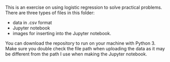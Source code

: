 This is an exercise on using logistic regression to solve practical problems.
There are three types of files in this folder:
- data in .csv format
- Jupyter notebook
- images for inserting into the Jupyter notebook.

You can download the repository to run on your machine with Python 3. Make sure you double check the file path when uploading the data
as it may be different from the path I use when making the Jupyter notebook.
